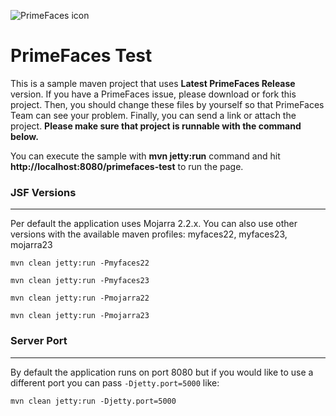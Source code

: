 ![PrimeFaces icon](https://www.primefaces.org/wp-content/uploads/2016/10/prime_logo_new.png)

# PrimeFaces Test

This is a sample maven project that uses <strong>Latest PrimeFaces Release</strong> version. If you have a PrimeFaces issue, please download or fork this project. Then, you should change these files by yourself so that PrimeFaces Team can see your problem. Finally, you can send a link or attach the project. <strong>Please make sure that project is runnable with the command below.</strong>

You can execute the sample with <strong>mvn jetty:run</strong> command and hit <strong>http://localhost:8080/primefaces-test</strong> to run the page.

### JSF Versions
***

Per default the application uses Mojarra 2.2.x. 
You can also use other versions with the available maven profiles: myfaces22, myfaces23, mojarra23

`mvn clean jetty:run -Pmyfaces22`

`mvn clean jetty:run -Pmyfaces23`

`mvn clean jetty:run -Pmojarra22`

`mvn clean jetty:run -Pmojarra23`

### Server Port
***

By default the application runs on port 8080 but if you would like to use a different port you can pass `-Djetty.port=5000` like:

`mvn clean jetty:run -Djetty.port=5000`